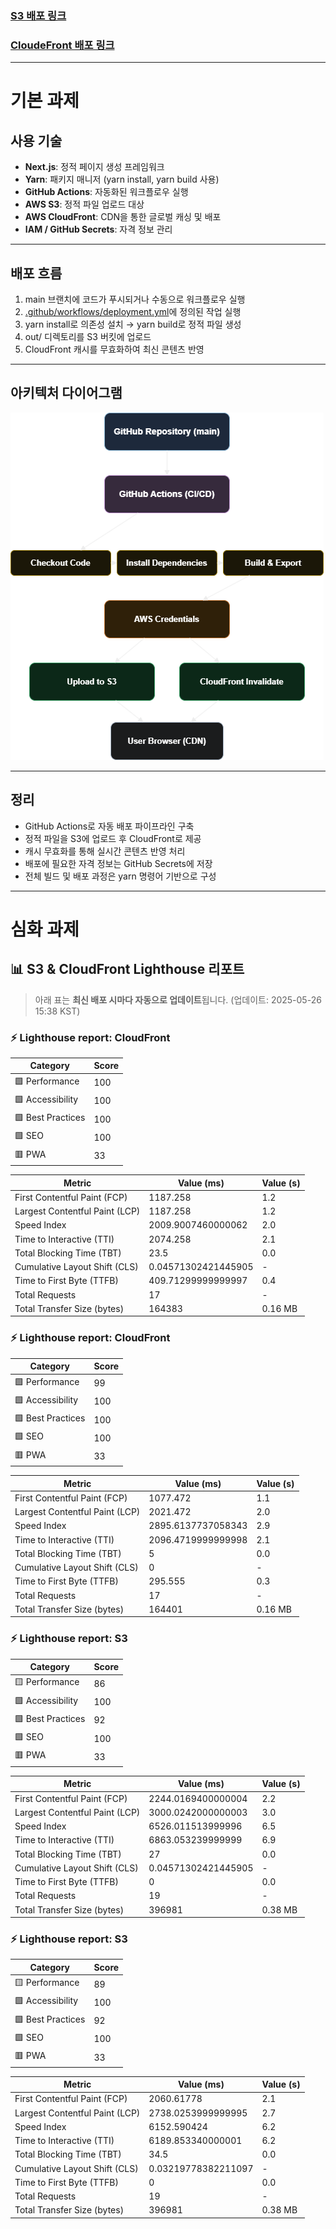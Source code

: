 ### [S3 배포 링크](http://soominss-buket.s3-website.ap-northeast-2.amazonaws.com/)

### [CloudeFront 배포 링크](https://d3jxcj7xvwc1i5.cloudfront.net)

---

# 기본 과제

## 사용 기술

- **Next.js**: 정적 페이지 생성 프레임워크
- **Yarn**: 패키지 매니저 (yarn install, yarn build 사용)
- **GitHub Actions**: 자동화된 워크플로우 실행
- **AWS S3**: 정적 파일 업로드 대상
- **AWS CloudFront**: CDN을 통한 글로벌 캐싱 및 배포
- **IAM / GitHub Secrets**: 자격 정보 관리

---

## 배포 흐름

1. main 브랜치에 코드가 푸시되거나 수동으로 워크플로우 실행
2. [.github/workflows/deployment.yml](./.github/workflows/deployment.yml)에 정의된 작업 실행
3. yarn install로 의존성 설치 → yarn build로 정적 파일 생성
4. out/ 디렉토리를 S3 버킷에 업로드
5. CloudFront 캐시를 무효화하여 최신 콘텐츠 반영

---

## 아키텍처 다이어그램

![배포 파이프라인 도식](./assets/deploy_pipeline.png)

---

## 정리

- GitHub Actions로 자동 배포 파이프라인 구축
- 정적 파일을 S3에 업로드 후 CloudFront로 제공
- 캐시 무효화를 통해 실시간 콘텐츠 반영 처리
- 배포에 필요한 자격 정보는 GitHub Secrets에 저장
- 전체 빌드 및 배포 과정은 yarn 명령어 기반으로 구성

---

# 심화 과제

<!-- 측정표 -->
## 📊 S3 & CloudFront Lighthouse 리포트
> 아래 표는 **최신 배포 시마다 자동으로 업데이트**됩니다.
> (업데이트: 2025-05-26 15:38 KST)

### ⚡️ Lighthouse report: CloudFront

| Category | Score |
| --- | --- |
| 🟩 Performance | 100 |
| 🟩 Accessibility | 100 |
| 🟩 Best Practices | 100 |
| 🟩 SEO | 100 |
| 🟥 PWA | 33 |

| Metric | Value (ms) | Value (s) |
| --- | --- | --- |
| First Contentful Paint (FCP) | 1187.258 | 1.2 |
| Largest Contentful Paint (LCP) | 1187.258 | 1.2 |
| Speed Index | 2009.9007460000062 | 2.0 |
| Time to Interactive (TTI) | 2074.258 | 2.1 |
| Total Blocking Time (TBT) | 23.5 | 0.0 |
| Cumulative Layout Shift (CLS) | 0.04571302421445905 | - |
| Time to First Byte (TTFB) | 409.71299999999997 | 0.4 |
| Total Requests | 17 | - |
| Total Transfer Size (bytes) | 164383 | 0.16 MB |

### ⚡️ Lighthouse report: CloudFront

| Category | Score |
| --- | --- |
| 🟩 Performance | 99 |
| 🟩 Accessibility | 100 |
| 🟩 Best Practices | 100 |
| 🟩 SEO | 100 |
| 🟥 PWA | 33 |

| Metric | Value (ms) | Value (s) |
| --- | --- | --- |
| First Contentful Paint (FCP) | 1077.472 | 1.1 |
| Largest Contentful Paint (LCP) | 2021.472 | 2.0 |
| Speed Index | 2895.6137737058343 | 2.9 |
| Time to Interactive (TTI) | 2096.4719999999998 | 2.1 |
| Total Blocking Time (TBT) | 5 | 0.0 |
| Cumulative Layout Shift (CLS) | 0 | - |
| Time to First Byte (TTFB) | 295.555 | 0.3 |
| Total Requests | 17 | - |
| Total Transfer Size (bytes) | 164401 | 0.16 MB |

### ⚡️ Lighthouse report: S3

| Category | Score |
| --- | --- |
| 🟨 Performance | 86 |
| 🟩 Accessibility | 100 |
| 🟩 Best Practices | 92 |
| 🟩 SEO | 100 |
| 🟥 PWA | 33 |

| Metric | Value (ms) | Value (s) |
| --- | --- | --- |
| First Contentful Paint (FCP) | 2244.0169400000004 | 2.2 |
| Largest Contentful Paint (LCP) | 3000.0242000000003 | 3.0 |
| Speed Index | 6526.011513999996 | 6.5 |
| Time to Interactive (TTI) | 6863.053239999999 | 6.9 |
| Total Blocking Time (TBT) | 27 | 0.0 |
| Cumulative Layout Shift (CLS) | 0.04571302421445905 | - |
| Time to First Byte (TTFB) | 0 | 0.0 |
| Total Requests | 19 | - |
| Total Transfer Size (bytes) | 396981 | 0.38 MB |

### ⚡️ Lighthouse report: S3

| Category | Score |
| --- | --- |
| 🟨 Performance | 89 |
| 🟩 Accessibility | 100 |
| 🟩 Best Practices | 92 |
| 🟩 SEO | 100 |
| 🟥 PWA | 33 |

| Metric | Value (ms) | Value (s) |
| --- | --- | --- |
| First Contentful Paint (FCP) | 2060.61778 | 2.1 |
| Largest Contentful Paint (LCP) | 2738.0253999999995 | 2.7 |
| Speed Index | 6152.590424 | 6.2 |
| Time to Interactive (TTI) | 6189.853340000001 | 6.2 |
| Total Blocking Time (TBT) | 34.5 | 0.0 |
| Cumulative Layout Shift (CLS) | 0.03219778382211097 | - |
| Time to First Byte (TTFB) | 0 | 0.0 |
| Total Requests | 19 | - |
| Total Transfer Size (bytes) | 396981 | 0.38 MB |
<!-- end -->
